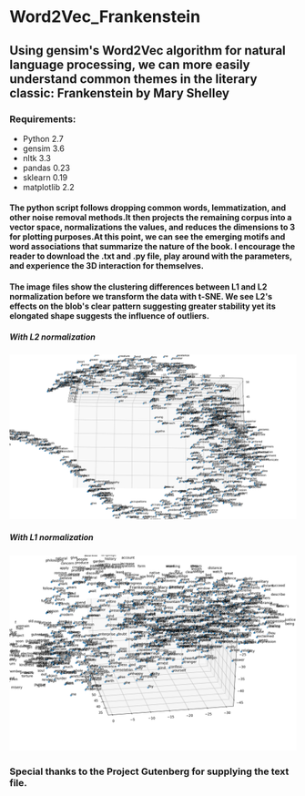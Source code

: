 # Word2Vec_Frankenstein
## Using gensim's Word2Vec algorithm for natural language processing, we can more easily understand common themes in the literary classic: Frankenstein by Mary Shelley
### Requirements:
- Python 2.7
- gensim 3.6
- nltk 3.3
- pandas 0.23
- sklearn 0.19
- matplotlib 2.2
#### The python script follows dropping common words, lemmatization, and other noise removal methods.It then projects the remaining corpus into a vector space, normalizations the values, and reduces the dimensions to 3 for plotting purposes.At this point, we can see the emerging motifs and word associations that summarize the nature of the book. I encourage the reader to download the .txt and .py file, play around with the parameters, and experience the 3D interaction for themselves.

#### The image files show the clustering differences between L1 and L2 normalization before we transform the data with t-SNE. We see L2's effects on the blob's clear pattern suggesting greater stability yet its elongated shape suggests the influence of outliers.

##### With L2 normalization

![L2 Normalization](L2_normalization.png)


##### With L1 normalization

![L1 Normalization](L1_normalization.png)

### Special thanks to the Project Gutenberg for supplying the text file.
